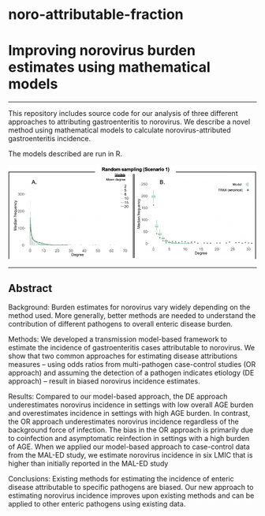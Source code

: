 # noro-attributable-fraction

Improving norovirus burden estimates using mathematical models
================

------------------------------------------------------------------------

This repository includes source code for our analysis of three different approaches to attributing gastroenteritis to norovirus. We describe a novel method using mathematical models to calculate norovirus-attributed gastroenteritis incidence.

The models described are run in R.

![Transmission network of XDR TB in KwaZulu-Natal, South Africa](https://github.com/kbratnelson/tb-ergms/blob/master/MissingNetworkData/Nelson_Fig3.1ab.png)

------------------------------------------------------------------------

Abstract
--------

Background: Burden estimates for norovirus vary widely depending on the method used. More generally, better methods are needed to understand the contribution of different pathogens to overall enteric disease burden.

Methods: We developed a transmission model-based framework to estimate the incidence of gastroenteritis cases attributable to norovirus. We show that two common approaches for estimating disease attributions measures – using odds ratios from multi-pathogen case-control studies (OR approach) and assuming the detection of a pathogen indicates etiology (DE approach) – result in biased norovirus incidence estimates.

Results: Compared to our model-based approach, the DE approach underestimates norovirus incidence in settings with low overall AGE burden and overestimates incidence in settings with high AGE burden. In contrast, the OR approach underestimates norovirus incidence regardless of the background force of infection. The bias in the OR approach is primarily due to coinfection and asymptomatic reinfection in settings with a high burden of AGE. When we applied our model-based approach to case-control data from the MAL-ED study, we estimate norovirus incidence in six LMIC that is higher than initially reported in the MAL-ED study

Conclusions: Existing methods for estimating the incidence of enteric disease attributable to specific pathogens are biased. Our new approach to estimating norovirus incidence improves upon existing methods and can be applied to other enteric pathogens using existing data. 
